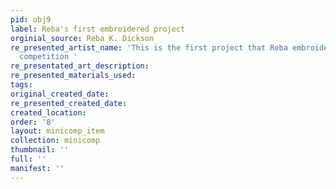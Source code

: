 ```yaml
---
pid: obj9
label: Reba's first embroidered project
orginial_source: Reba K. Dickson
re_presented_artist_name: 'This is the first project that Reba embroidered for a class
  competition '
re_presentated_art_description:
re_presented_materials_used:
tags:
original_created_date:
re_presented_created_date:
created_location:
order: '8'
layout: minicomp_item
collection: minicomp
thumbnail: ''
full: ''
manifest: ''
---
```

